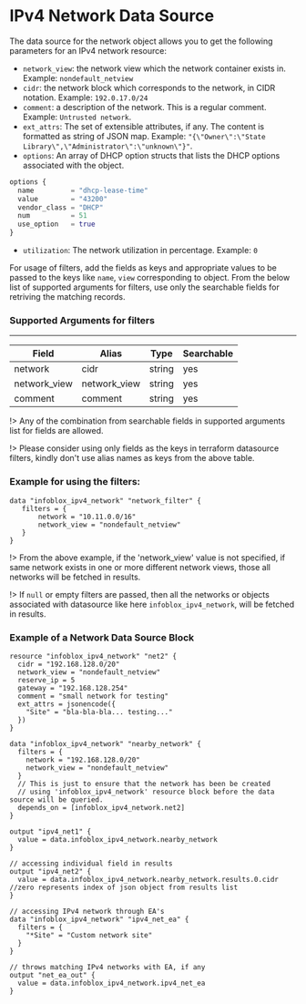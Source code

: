 # IPv4 Network Data Source

The data source for the network object allows you to get the following parameters for an IPv4 network resource:

* `network_view`: the network view which the network container exists in. Example: `nondefault_netview`
* `cidr`: the network block which corresponds to the network, in CIDR notation. Example: `192.0.17.0/24`
* `comment`: a description of the network. This is a regular comment. Example: `Untrusted network`.
* `ext_attrs`: The set of extensible attributes, if any. The content is formatted as string of JSON map. Example: `"{\"Owner\":\"State Library\",\"Administrator\":\"unknown\"}"`.
* `options`: An array of DHCP option structs that lists the DHCP options associated with the object.
```terraform
options {
  name         = "dhcp-lease-time"
  value        = "43200"
  vendor_class = "DHCP"
  num          = 51
  use_option   = true
}
```
* `utilization`: The network utilization in percentage. Example: `0`

For usage of filters, add the fields as keys and appropriate values to be passed to the keys like `name`, `view` corresponding to object.
From the below list of supported arguments for filters,  use only the searchable fields for retriving the matching records.

### Supported Arguments for filters

-----
| Field        | Alias        | Type   | Searchable |
|--------------|--------------|--------|------------|
| network      | cidr         | string | yes        |
| network_view | network_view | string | yes        |
| comment      | comment      | string | yes        |

!> Any of the combination from searchable fields in supported arguments list for fields are allowed.

!> Please consider using only fields as the keys in terraform datasource filters, kindly don't use alias names as keys from the above table.

### Example for using the filters:
 ```hcl
 data "infoblox_ipv4_network" "network_filter" {
    filters = {
        network = "10.11.0.0/16"
        network_view = "nondefault_netview"
    }
 }
 ```

!> From the above example, if the 'network_view' value is not specified, if same network exists in one or more different network views, those
all networks will be fetched in results.

!> If `null` or empty filters are passed, then all the networks or objects associated with datasource like here `infoblox_ipv4_network`, will be fetched in results.

### Example of a Network Data Source Block

```hcl
resource "infoblox_ipv4_network" "net2" {
  cidr = "192.168.128.0/20"
  network_view = "nondefault_netview"
  reserve_ip = 5
  gateway = "192.168.128.254"
  comment = "small network for testing"
  ext_attrs = jsonencode({
    "Site" = "bla-bla-bla... testing..."
  })
}

data "infoblox_ipv4_network" "nearby_network" {
  filters = {
    network = "192.168.128.0/20"
    network_view = "nondefault_netview"
  }
  // This is just to ensure that the network has been be created
  // using 'infoblox_ipv4_network' resource block before the data source will be queried.
  depends_on = [infoblox_ipv4_network.net2]
}

output "ipv4_net1" {
  value = data.infoblox_ipv4_network.nearby_network
}

// accessing individual field in results
output "ipv4_net2" {
  value = data.infoblox_ipv4_network.nearby_network.results.0.cidr //zero represents index of json object from results list
}

// accessing IPv4 network through EA's
data "infoblox_ipv4_network" "ipv4_net_ea" {
  filters = {
    "*Site" = "Custom network site"
  }
}

// throws matching IPv4 networks with EA, if any
output "net_ea_out" {
  value = data.infoblox_ipv4_network.ipv4_net_ea
}
```
